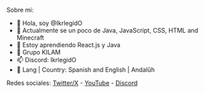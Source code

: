 Sobre mi:
- 👋 Hola, soy @IkrlegidO
- 👀 Actualmente se un poco de Java, JavaScript, CSS, HTML and Minecraft
- 🌱 Estoy aprendiendo React.js y Java
- 💞️ Grupo KILAM
- 📫 Discord: IkrlegidO
- 🚩 Lang | Country: Spanish and English | Andalûh

Redes sociales: [Twitter/X](https://x.com/@IkrlegidOYT) - [YouTube](https://youtube.com/@ProfesorIker) - [Discord](https://discord.gg/GaJuwpeRSQ) 
